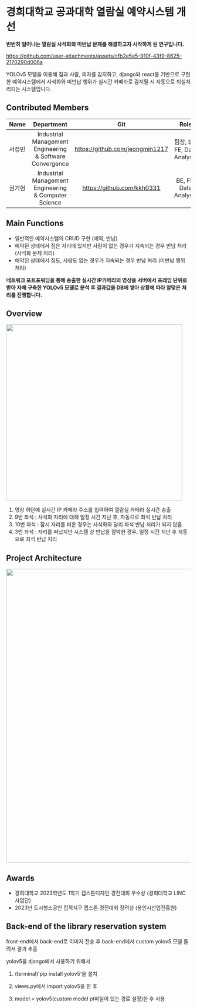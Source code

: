 # 경희대학교 공과대학 열람실 예약시스템 개선

**빈번히 일어나는 열람실 사석화와 미반납 문제를 해결하고자 시작하게 된 연구입니다.**

https://github.com/user-attachments/assets/cfb2e5e5-910f-43f9-8625-2170290d006a

YOLOv5 모델을 이용해 짐과 사람, 의자를 감지하고, django와 react를 기반으로 구현한 예약시스템에서 사석화와 미반납 행위가 실시간 카메라로 감지될 시 자동으로 퇴실처리되는 시스템입니다.

## Contributed Members

| Name         | Department                                   | Git                        | Role                        |
| :--------------- | :--------------------------------------------: | :------------------------------: | :------------------------------: |
| 서정민    | Industrial Management Engineering & Software Convergence                    | https://github.com/jeongmin1217     | 팀장, BE, FE, Data Analysis |
| 권기현  | Industrial Management Engineering & Computer Science                    | https://github.com/kkh0331     | BE, FE, Data Analysis |

## Main Functions

- 일반적인 예약시스템의 CRUD 구현 (예약, 반납)
- 예약된 상태에서 짐은 자리에 있지만 사람이 없는 경우가 지속되는 경우 반납 처리 (사석화 문제 처리)
- 예약된 상태에서 짐도, 사람도 없는 경우가 지속되는 경우 반납 처리 (미반납 행위 처리)
  
**네트워크 포트포워딩을 통해 송출한 실시간 IP카메라의 영상을 서버에서 프레임 단위로 받아 자체 구축한 YOLOv5 모델로 분석 후 결과값을 DB에 쌓아 상황에 따라 알맞은 처리를 진행합니다.**

## Overview

<img src="https://github.com/LibraryDetection/.github/assets/79658037/98132ca8-024e-4dd5-b9c7-b962e102b814" style="width:30rem; height:auto;"></img>

1. 영상 하단에 실시간 IP 카메라 주소를 입력하여 열람실 카메라 실시간 송출
2. 9번 좌석 : 사석화 자리에 대해 일정 시간 지난 후, 자동으로 좌석 반납 처리
3. 10번 좌석 : 잠시 자리를 비운 경우는 사석화와 달리 좌석 반납 처리가 되지 않음
4. 3번 좌석 : 자리를 떠났지만 시스템 상 반납을 깜박한 경우, 일정 시간 지난 후 자동으로 좌석 반납 처리

## Project Architecture

<img src="https://github.com/LibraryDetection/.github/assets/79658037/e751cdd9-2e55-4651-8c4d-d7c2277488e1" align="center" style="width:50rem; height:auto;"></img>

## Awards
- 경희대학교 2023학년도 1학기 캡스톤디자인 경진대회 우수상 (경희대학교 LINC 사업단)
- 2023년 도시형소공인 집적지구 캡스톤 경진대회 장려상 (용인시산업진흥원)

## Back-end of the library reservation system

front-end에서 back-end로 이미지 전송 후 back-end에서 custom yolov5 모델 돌려서 결과 추출

yolov5을 django에서 사용하기 위해서

1. (terminal)'pip install yolov5'을 설치

2. views.py에서 import yolov5을 한 후

3. model = yolov5(custom model pt파일이 있는 경로 설정)한 후 사용
